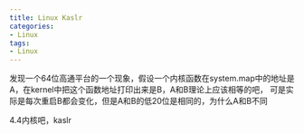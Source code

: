 ```yaml
---
title: Linux Kaslr
categories: 
- Linux
tags:
- Linux
---
```


发现一个64位高通平台的一个现象，假设一个内核函数在system.map中的地址是A，在kernel中把这个函数地址打印出来是B，A和B理论上应该相等的吧，
可是实际是每次重启B都会变化，但是A和B的低20位是相同的，为什么A和B不同

4.4内核吧，kaslr
